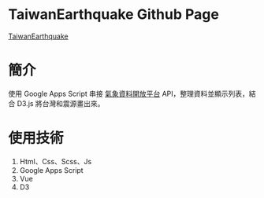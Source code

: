 # TaiwanEarthquake Github Page
[TaiwanEarthquake](https://jerrybull.github.io/TaiwanEarthquake/ "link")

# 簡介
使用 Google Apps Script 串接 [氣象資料開放平台](https://opendata.cwb.gov.tw/index "link") API，整理資料並顯示列表，結合 D3.js 將台灣和震源畫出來。

# 使用技術
1. Html、Css、Scss、Js
2. Google Apps Script
3. Vue
4. D3